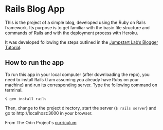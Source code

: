 # Rails Blog App

This is the project of a simple blog, developed using the Ruby on Rails framework. Its purpose is to get familiar with the basic file structure and commands of Rails and with the deployment process with Heroku.

It was developed following the steps outlined in the [Jumpstart Lab’s Blogger Tutorial](http://tutorials.jumpstartlab.com/projects/blogger.html).

## How to run the app

To run this app in your local computer (after downloading the repo), you need to install Rails (I am assuming you already have Ruby on your machine) and run its corresponding server. Type the following command on terminal.

```
$ gem install rails
```

Then, change to the project directory, start the server (``` $ rails server ```) and go to http://localhost:3000 in your browser. 

From The Odin Project's [curriculum](https://www.theodinproject.com/courses/web-development-101/lessons/ruby-on-rails)
